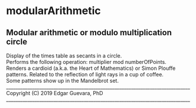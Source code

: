 # modularArithmetic
## Modular arithmetic or modulo multiplication circle <br />
Display of the times table as secants in a circle. <br />
Performs the following operation: multiplier mod numberOfPoints. <br />
Renders a cardioid (a.k.a. the Heart of Mathematics) or Simon Plouffe patterns. Related to the reflection of light rays in a cup of coffee.  <br />
Some patterns show up in the Mandelbrot set. <br />
______________________________________________________________________________ <br />
Copyright (C) 2019 Edgar Guevara, PhD <br />
______________________________________________________________________________ <br />
